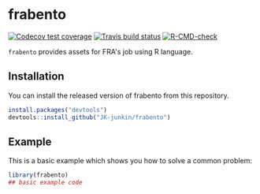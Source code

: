 
# frabento

<!-- badges: start -->
[![Codecov test coverage](https://codecov.io/gh/JK-junkin/frabento/branch/dev/graph/badge.svg)](https://codecov.io/gh/JK-junkin/frabento?branch=dev)
[![Travis build status](https://travis-ci.com/JK-junkin/frabento.svg?branch=dev)](https://travis-ci.com/JK-junkin/frabento)
[![R-CMD-check](https://github.com/JK-junkin/frabento/workflows/R-CMD-check/badge.svg)](https://github.com/JK-junkin/frabento/actions)
<!-- badges: end -->

`frabento` provides assets for FRA's job using R language.

## Installation

You can install the released version of frabento from this repository.

``` r
install.packages("devtools")
devtools::install_github("JK-junkin/frabento")
```

## Example

This is a basic example which shows you how to solve a common problem:

``` r
library(frabento)
## basic example code
```

